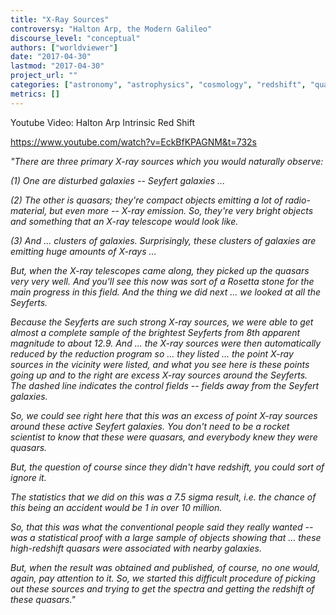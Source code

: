 ```yaml
---
title: "X-Ray Sources"
controversy: "Halton Arp, the Modern Galileo"
discourse_level: "conceptual"
authors: ["worldviewer"]
date: "2017-04-30"
lastmod: "2017-04-30"
project_url: ""
categories: ["astronomy", "astrophysics", "cosmology", "redshift", "quasars", "halton arp", "seyfert galaxies", "galaxy clusters", "x-rays"]
metrics: []
---
```


Youtube Video: Halton Arp Intrinsic Red Shift

https://www.youtube.com/watch?v=EckBfKPAGNM&t=732s

_"There are three primary X-ray sources which you would naturally observe:_

_(1) One are disturbed galaxies -- Seyfert galaxies ..._

_(2) The other is quasars; they're compact objects emitting a lot of radio-material, but even more -- X-ray emission. So, they're very bright objects and something that an X-ray telescope would look like._

_(3) And ... clusters of galaxies.  Surprisingly, these clusters of galaxies are emitting huge amounts of X-rays ..._

_But, when the X-ray telescopes came along, they picked up the quasars very very well.  And you'll see this now was sort of a Rosetta stone for the main progress in this field.  And the thing we did next ... we looked at all the Seyferts._

_Because the Seyferts are such strong X-ray sources, we were able to get almost a complete sample of the brightest Seyferts from 8th apparent magnitude to about 12.9.  And ... the X-ray sources were then automatically reduced by the reduction program so ... they listed ... the point X-ray sources in the vicinity were listed, and what you see here is these points going up and to the right are excess X-ray sources around the Seyferts.  The dashed line indicates the control fields -- fields away from the Seyfert galaxies._

_So, we could see right here that this was an excess of point X-ray sources around these active Seyfert galaxies.  You don't need to be a rocket scientist to know that these were quasars, and everybody knew they were quasars._

_But, the question of course since they didn't have redshift, you could sort of ignore it._

_The statistics that we did on this was a 7.5 sigma result, i.e. the chance of this being an accident would be 1 in over 10 million._

_So, that this was what the conventional people said they really wanted -- was a statistical proof with a large sample of objects showing that ... these high-redshift quasars were associated with nearby galaxies._

_But, when the result was obtained and published, of course, no one would, again, pay attention to it.  So, we started this difficult procedure of picking out these sources and trying to get the spectra and getting the redshift of these quasars."_